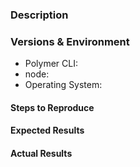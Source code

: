 <!--
If you are asking a question rather than filing a bug, you'll get better results
using one of these instead:
- Stack Overflow (http://stackoverflow.com/questions/tagged/polymer-cli)
- Polymer Slack Channel (https://bit.ly/polymerslack)
- Mailing List (https://groups.google.com/forum/#!forum/polymer-dev)
-->

<!-- Instructions For Filing a Bug: https://github.com/Polymer/polymer/blob/master/CONTRIBUTING.md#filing-bugs -->

### Description
<!-- Example: Build failure when loading scripts from CDNs -->

### Versions & Environment
<!--
`polymer --version` will show the version for Polymer CLI
`node --version` will show the version for node
-->
- Polymer CLI:
- node:
- Operating System:

#### Steps to Reproduce
<!--
Example:

1. Create an application project: `polymer init application`
2. Add script tag to index.html: `<script src="https://ajax.googleapis.com/ajax/libs/jquery/2.2.4/jquery.min.js"></script>`
3. Build: `polymer build`
-->

#### Expected Results
<!-- Example: No error is throw -->

#### Actual Results
<!-- Example: Error is thrown -->
